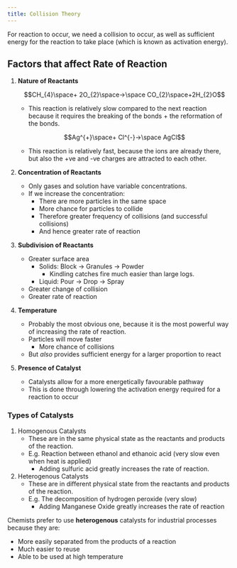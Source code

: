 ```yaml
---
title: Collision Theory
---
```


For reaction to occur, we need a collision to occur, as well as sufficient energy for the reaction to take place (which is known as activation energy).

## Factors that affect Rate of Reaction

1. **Nature of Reactants**

	$$CH_{4}\space+ 2O_{2}\space->\space CO_{2}\space+2H_{2}O$$

	- This reaction is relatively slow compared to the next reaction because it requires the breaking of the bonds + the reformation of the bonds.

	$$Ag^{+}\space+ Cl^{-}->\space AgCl$$

	- This reaction is relatively fast, because the ions are already there, but also the +ve and -ve charges are attracted to each other.

2. **Concentration of Reactants**
	- Only gases and solution have variable concentrations.
	- If we increase the concentration:
		- There are more particles in the same space
		- More chance for particles to collide
		- Therefore greater frequency of collisions (and successful collisions)
		- And hence greater rate of reaction

3. **Subdivision of Reactants**
	- Greater surface area
		- Solids: Block -> Granules -> Powder
			- Kindling catches fire much easier than large logs.
		- Liquid: Pour -> Drop -> Spray
	- Greater change of collision
	- Greater rate of reaction

4. **Temperature**
	- Probably the most obvious one, because it is the most powerful way of increasing the rate of reaction.
	- Particles will move faster
		- More chance of collisions
	- But *also* provides sufficient energy for a larger proportion to react

5. **Presence of Catalyst**
	- Catalysts allow for a more energetically favourable pathway
	- This is done through lowering the activation energy required for a reaction to occur

### Types of Catalysts

1. Homogenous Catalysts
	- These are in the same physical state as the reactants and products of the reaction.
	- E.g. Reaction between ethanol and ethanoic acid (very slow even when heat is applied)
		- Adding sulfuric acid greatly increases the rate of reaction.
2. Heterogenous Catalysts
	- These are in different physical state from the reactants and products of the reaction.
	- E.g. The decomposition of hydrogen peroxide (very slow)
		- Adding Manganese Oxide greatly increases the rate of reaction

Chemists prefer to use **heterogenous** catalysts for industrial processes because they are:
- More easily separated from the products of a reaction
- Much easier to reuse
- Able to be used at high temperature

